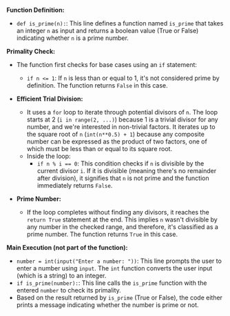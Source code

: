 **Function Definition:**

- `def is_prime(n):`: This line defines a function named `is_prime` that takes an integer `n` as input and returns a boolean value (True or False) indicating whether `n` is a prime number.

**Primality Check:**

- The function first checks for base cases using an `if` statement:
    - `if n <= 1`: If `n` is less than or equal to 1, it's not considered prime by definition. The function returns `False` in this case.

- **Efficient Trial Division:**
    - It uses a `for` loop to iterate through potential divisors of `n`. The loop starts at 2 (`i in range(2, ...)`) because 1 is a trivial divisor for any number, and we're interested in non-trivial factors. It iterates up to the square root of `n` (`int(n**0.5) + 1`) because any composite number can be expressed as the product of two factors, one of which must be less than or equal to its square root.
    - Inside the loop:
        - `if n % i == 0`: This condition checks if `n` is divisible by the current divisor `i`. If it is divisible (meaning there's no remainder after division), it signifies that `n` is not prime and the function immediately returns `False`.

- **Prime Number:**
    - If the loop completes without finding any divisors, it reaches the `return True` statement at the end. This implies `n` wasn't divisible by any number in the checked range, and therefore, it's classified as a prime number. The function returns `True` in this case.

**Main Execution (not part of the function):**

- `number = int(input("Enter a number: "))`: This line prompts the user to enter a number using `input`. The `int` function converts the user input (which is a string) to an integer.
- `if is_prime(number):`: This line calls the `is_prime` function with the entered `number` to check its primality.
- Based on the result returned by `is_prime` (True or False), the code either prints a message indicating whether the number is prime or not.